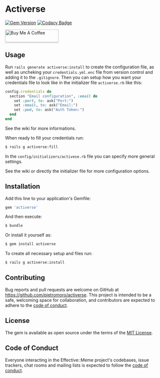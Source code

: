 # Activerse
[![Gem Version](https://badge.fury.io/rb/activerse.svg)](https://badge.fury.io/rb/activerse)
[![Codacy Badge](https://api.codacy.com/project/badge/Grade/fe0e9c2138d24d10a268e72491562fec)](https://www.codacy.com/manual/pietromoro/activerse?utm_source=github.com&amp;utm_medium=referral&amp;utm_content=pietromoro/activerse&amp;utm_campaign=Badge_Grade)

<a href="https://www.buymeacoffee.com/pietromoro" target="_blank"><img src="https://www.buymeacoffee.com/assets/img/custom_images/orange_img.png" alt="Buy Me A Coffee" style="height: 41px !important;width: 174px !important;box-shadow: 0px 3px 2px 0px rgba(190, 190, 190, 0.5) !important;-webkit-box-shadow: 0px 3px 2px 0px rgba(190, 190, 190, 0.5) !important;" ></a>

## Usage
Run `rails generate activerse:install` to create the configuration file, as well as uncheking your `credentials.yml.enc` file from version control and adding it to the `.gitignore`. Then you can setup how you want your credentials file to look like in the initializer
file `activerse.rb` like this:

```ruby
config.credentials do
  section "Email configuration", :email do
    set :port, to: ask("Port:")
    set :email, to: ask("Email:")
    set :pwd, to: ask("Auth Token:")
  end
end
```
See the wiki for more informations.


When ready to fill your credentials run:
```bash
$ rails g activerse:fill
```

In the `config/initializers/activese.rb` file you can specify more general settings.

See the wiki or directly the initializer file for more configuration options.

## Installation
Add this line to your application's Gemfile:

```ruby
gem 'activerse'
```

And then execute:
```bash
$ bundle
```

Or install it yourself as:
```bash
$ gem install activerse
```

To create all necessary setup and files run:
```bash
$ rails g activerse:install
```

## Contributing
Bug reports and pull requests are welcome on GitHub at https://github.com/pietromoro/activerse. This project is intended to be a safe, welcoming space for collaboration, and contributors are expected to adhere to the [code of conduct](https://github.com/pietromoro/activerse/blob/master/CODE_OF_CONDUCT.md).

## License
The gem is available as open source under the terms of the [MIT License](https://opensource.org/licenses/MIT).


## Code of Conduct

Everyone interacting in the Effective::Meme project's codebases, issue trackers, chat rooms and mailing lists is expected to follow the [code of conduct](https://github.com/pietromoro/activerse/blob/master/CODE_OF_CONDUCT.md).

